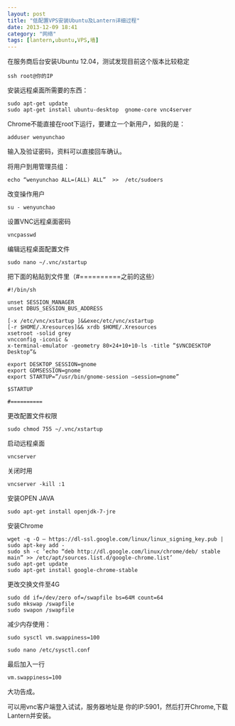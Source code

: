 ```yaml
---
layout: post
title: "低配置VPS安装Ubuntu及Lantern详细过程"
date: 2013-12-09 18:41
category: "网络"
tags: [lantern,ubuntu,VPS,墙]
---
```

在服务商后台安装Ubuntu 12.04，测试发现目前这个版本比较稳定

    ssh root@你的IP

安装远程桌面所需要的东西：

    sudo apt-get update
    sudo apt-get install ubuntu-desktop  gnome-core vnc4server

Chrome不能直接在root下运行，要建立一个新用户，如我的是：

    adduser wenyunchao

输入及验证密码，资料可以直接回车确认。

将用户到用管理员组：

    echo “wenyunchao ALL=(ALL) ALL”  >>  /etc/sudoers

改变操作用户

    su - wenyunchao

设置VNC远程桌面密码

    vncpasswd

编辑远程桌面配置文件

    sudo nano ~/.vnc/xstartup

把下面的粘贴到文件里（#==========之前的这些）

    #!/bin/sh
    
    unset SESSION_MANAGER
    unset DBUS_SESSION_BUS_ADDRESS
    
    [-x /etc/vnc/xstartup ]&&exec/etc/vnc/xstartup
    [-r $HOME/.Xresources]&& xrdb $HOME/.Xresources
    xsetroot -solid grey
    vncconfig -iconic &
    x-terminal-emulator -geometry 80×24+10+10-ls -title ”$VNCDESKTOP Desktop”&
    
    export DESKTOP_SESSION=gnome
    export GDMSESSION=gnome
    export STARTUP=”/usr/bin/gnome-session –session=gnome”
    
    $STARTUP
    
    #==========

更改配置文件权限

    sudo chmod 755 ~/.vnc/xstartup

启动远程桌面

    vncserver

关闭时用 

    vncserver -kill :1

安装OPEN JAVA

    sudo apt-get install openjdk-7-jre

安装Chrome

    wget -q -O – https://dl-ssl.google.com/linux/linux_signing_key.pub | sudo apt-key add -
    sudo sh -c ‘echo “deb http://dl.google.com/linux/chrome/deb/ stable main” >> /etc/apt/sources.list.d/google-chrome.list’
    sudo apt-get update
    sudo apt-get install google-chrome-stable

更改交换文件至4G

    sudo dd if=/dev/zero of=/swapfile bs=64M count=64
    sudo mkswap /swapfile
    sudo swapon /swapfile

减少内存使用：

    sudo sysctl vm.swappiness=100
    
    sudo nano /etc/sysctl.conf

最后加入一行

    vm.swappiness=100

大功告成。

可以用vnc客户端登入试试，服务器地址是 你的IP:5901，然后打开Chrome,下载Lantern并安装。
